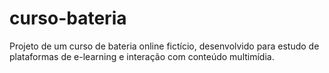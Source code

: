 # curso-bateria
 Projeto de um curso de bateria online fictício, desenvolvido para estudo de plataformas de e-learning e interação com conteúdo multimídia.

